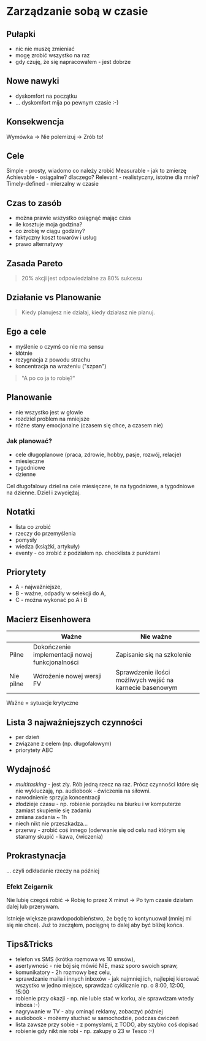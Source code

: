 # Zarządzanie sobą w czasie

## Pułapki

- nic nie muszę zmieniać
- mogę zrobić wszystko na raz
- gdy czuję, że się napracowałem - jest dobrze

## Nowe nawyki

- dyskomfort na początku
- ... dyskomfort mija po pewnym czasie :-)

## Konsekwencja

Wymówka -> Nie polemizuj -> Zrób to!

## Cele

Simple - prosty, wiadomo co należy zrobić
Measurable - jak to zmierzę
Achievable - osiągalne? dlaczego?
Relevant - realistyczny, istotne dla mnie?
Timely-defined - mierzalny w czasie

## Czas to zasób

- można prawie wszystko osiągnąć mając czas
- ile kosztuje moja godzina?
- co zrobię w ciągu godziny?
- faktyczny koszt towarów i usług
- prawo alternatywy

## Zasada Pareto

> 20% akcji jest odpowiedzialne za 80% sukcesu

## Działanie vs Planowanie

> Kiedy planujesz nie działaj,
> kiedy działasz nie planuj.

## Ego a cele

- myślenie o czymś co nie ma sensu
- kłótnie
- rezygnacja z powodu strachu
- koncentracja na wrażeniu ("szpan")

> "A po co ja to robię?"

## Planowanie

- nie wszystko jest w głowie
- rozdziel problem na mniejsze
- różne stany emocjonalne (czasem się chce, a czasem nie)

### Jak planować?

- cele długoplanowe (praca, zdrowie, hobby, pasje, rozwój, relacje)
- miesięczne
- tygodniowe
- dzienne

Cel długofalowy dziel na cele miesięczne, te na tygodniowe, a tygodniowe na dzienne. Dziel i zwyciężaj.

## Notatki

- lista co zrobić
- rzeczy do przemyślenia
- pomysły
- wiedza (książki, artykuły)
- eventy - co zrobić z podziałem np. checklista z punktami

## Priorytety

- A - najważniejsze,
- B - ważne, odpadły w selekcji do A,
- C - można wykonać po A i B

## Macierz Eisenhowera

|   | Ważne | Nie ważne |
| ------------- | ------------- | ------------- |
| Pilne | Dokończenie implementacji nowej funkcjonalności | Zapisanie się na szkolenie |
| Nie pilne | Wdrożenie nowej wersji FV | Sprawdzenie ilości możliwych wejść na karnecie basenowym |

Ważne = sytuacje krytyczne

## Lista 3 najważniejszych czynności

- per dzień
- związane z celem (np. długofalowym)
- priorytety ABC

## Wydajność

- *multitasking* - jest zły. Rób jedną rzecz na raz. Prócz czynności które się nie wykluczają, np. audiobook - ćwiczenia na siłowni.
- nawodnienie sprzyja koncentracji
- złodzieje czasu - np. robienie porządku na biurku i w komputerze zamiast skupienie się zadaniu
- zmiana zadania ~ 1h
- niech nikt nie przeszkadza...
- przerwy - zrobić coś innego (oderwanie się od celu nad którym się staramy skupić - kawa, ćwiczenia)

## Prokrastynacja

... czyli odkładanie rzeczy na później

### Efekt Zeigarnik 

Nie lubię czegoś robić -> Robię to przez X minut -> Po tym czasie działam dalej lub przerywam.

Istnieje większe prawdopodobieństwo, że będę to kontynuował (mniej mi się nie chce). Już to zacząłem, pociągnę to dalej aby być bliżej końca.

## Tips&Tricks

- telefon vs SMS (krótka rozmowa vs 10 smsów),
- asertywność - nie bój się mówić NIE, masz sporo swoich spraw,
- komunikatory - 2h rozmowy bez celu,
- sprawdzanie maila i innych inboxów - jak najmniej ich, najlepiej kierować wszystko w jedno miejsce, sprawdzać cyklicznie np. o 8:00, 12:00, 15:00
- robienie przy okazji - np. nie lubie stać w korku, ale sprawdzam wtedy inboxa :-)
- nagrywanie w TV - aby ominąć reklamy, zobaczyć później
- audiobook - możemy słuchać w samochodzie, podczas ćwiczeń
- lista zawsze przy sobie - z pomysłami, z TODO, aby szybko coś dopisać
- robienie gdy nikt nie robi - np. zakupy o 23 w Tesco :-)
